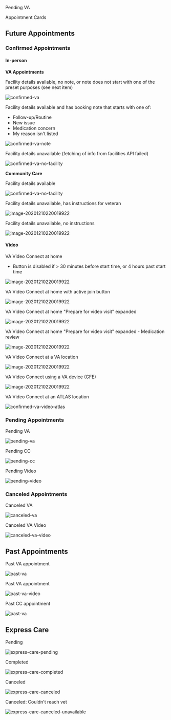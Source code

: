 Pending VA

Appointment Cards

## Future Appointments

### Confirmed Appointments

#### In-person 

**VA Appointments**

Facility details available, no note, or note does not start with one of the preset purposes (see next item)

![confirmed-va](appointments-cards\confirmed-va.png)

Facility details available and has booking note that starts with one of:

* Follow-up/Routine
* New issue
* Medication concern
* My reason isn't listed

![confirmed-va-note](appointments-cards\confirmed-va-note.png)

Facility details unavailable (fetching of info from facilities API failed)

![confirmed-va-no-facility](appointments-cards\confirmed-va-no-facility.png)

**Community Care**

Facility details available

![confirmed-va-no-facility](appointments-cards\confirmed-cc.png)

Facility details unavailable, has instructions for veteran

![image-20201210220019922](appointments-cards\confirmed-cc-no-facility.png)

Facility details unavailable, no instructions

![image-20201210220019922](appointments-cards\confirmed-cc-no-facility-note.png)

#### Video

VA Video Connect at home

* Button is disabled if > 30 minutes before start time, or 4 hours past start time

![image-20201210220019922](appointments-cards\confirmed-va-video-home.png)

VA Video Connect at home with active join button

![image-20201210220019922](appointments-cards\confirmed-va-video-home-active.png)

VA Video Connect at home "Prepare for video visit" expanded

![image-20201210220019922](appointments-cards\confirmed-va-video-home-instructions.png)

VA Video Connect at home "Prepare for video visit" expanded -  Medication review

![image-20201210220019922](appointments-cards\confirmed-va-video-home-instructions-medical.png)

VA Video Connect at a VA location

![image-20201210220019922](appointments-cards\confirmed-va-video-clinic.png)

VA Video Connect using a VA device (GFE)

![image-20201210220019922](appointments-cards\confirmed-va-video-device.png)

VA Video Connect at an ATLAS location

![confirmed-va-video-atlas](appointments-cards\confirmed-va-video-atlas.png)

### Pending Appointments

Pending VA

![pending-va](appointments-cards\pending-va.png)

Pending CC

![pending-cc](appointments-cards\pending-cc.png)

Pending Video

![pending-video](appointments-cards\pending-video.png)

### Canceled Appointments

Canceled VA

![canceled-va](appointments-cards\canceled-va.png)

Canceled VA Video

![canceled-va-video](appointments-cards\canceled-va-video.png)

## Past Appointments

Past VA appointment

![past-va](appointments-cards\past-va.png)

Past VA appointment

![past-va-video](appointments-cards\past-va-video.png)

Past CC appointment

![past-va](appointments-cards\past-cc.png)

## Express Care

Pending

![express-care-pending](appointments-cards\express-care-pending.png)

Completed

![express-care-completed](appointments-cards\express-care-completed.png)

Canceled

![express-care-canceled](appointments-cards\express-care-canceled.png)

Canceled: Couldn't reach vet

![express-care-canceled-unavailable](appointments-cards\express-care-canceled-unavailable.png)
